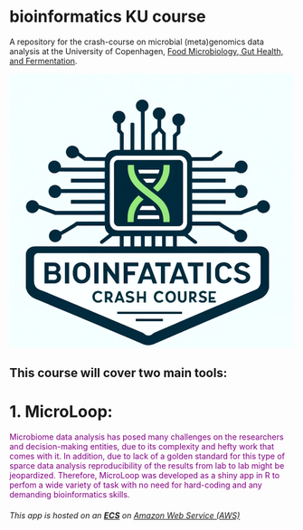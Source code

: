 # bioinformatics KU course
A repository for the crash-course on microbial (meta)genomics data analysis at the University of Copenhagen, <a href="https://food.ku.dk/english/research_at_food/sections/microbiology/">Food Microbiology, Gut Health, and Fermentation</a>.

<img src="https://github.com/farhadm1990/bioinformatics_KU/blob/main/pix/logo.png">


## This course will cover two main tools:

# 1. MicroLoop:

<p style="color: purple">Microbiome data analysis has posed many challenges on the researchers and decision-making entities, due to its complexity and hefty work that comes with it. In addition, due to lack of a golden standard for this type of sparce data analysis reproducibility of the results from lab to lab might be jeopardized. Therefore, MicroLoop was developed as a shiny app in R to perfom a wide variety of task with no need for hard-coding and any demanding bioinformatics skills.

</p>

<h6>This app is hosted on an <a href="https://aws.amazon.com/ec2/"> <strong>ECS</strong></a> on <a href="https://aws.amazon.com/?nc2=h_lg">Amazon Web Service (AWS) </a> </h6>